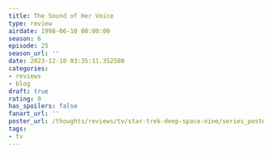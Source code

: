 ```yaml
---
title: The Sound of Her Voice
type: review
airdate: 1998-06-10 00:00:00
season: 6
episode: 25
season_url: ''
date: 2023-12-10 03:35:11.352580
categories:
- reviews
- blog
draft: true
rating: 0
has_spoilers: false
fanart_url: ''
poster_url: /thoughts/reviews/tv/star-trek-deep-space-nine/series_poster.jpg
tags:
- tv
---
```


